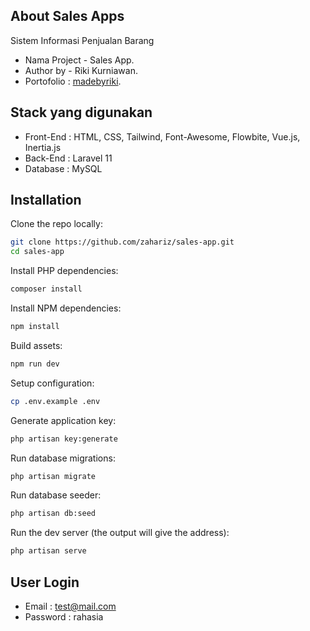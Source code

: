 ## About Sales Apps

Sistem Informasi Penjualan Barang

- Nama Project - Sales App.
- Author by - Riki Kurniawan.
- Portofolio : [madebyriki](https://madebyriki.vercel.app).

## Stack yang digunakan
- Front-End : HTML, CSS, Tailwind, Font-Awesome, Flowbite, Vue.js, Inertia.js
- Back-End : Laravel 11
- Database : MySQL

## Installation

Clone the repo locally:

```sh
git clone https://github.com/zahariz/sales-app.git
cd sales-app
```

Install PHP dependencies:

```sh
composer install
```

Install NPM dependencies:

```sh
npm install
```

Build assets:

```sh
npm run dev
```

Setup configuration:

```sh
cp .env.example .env
```

Generate application key:

```sh
php artisan key:generate
```

Run database migrations:

```sh
php artisan migrate
```

Run database seeder:

```sh
php artisan db:seed
```

Run the dev server (the output will give the address):

```sh
php artisan serve
```

## User Login
- Email : test@mail.com
- Password : rahasia
